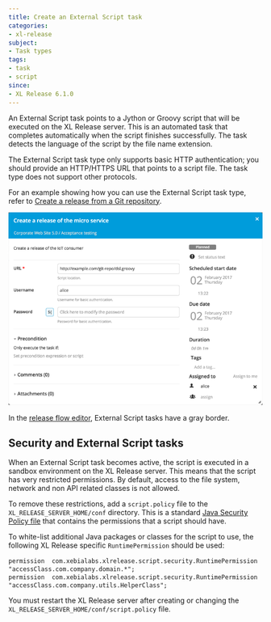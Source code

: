```yaml
---
title: Create an External Script task
categories:
- xl-release
subject:
- Task types
tags:
- task
- script
since:
- XL Release 6.1.0
---
```


An External Script task points to a Jython or Groovy script that will be executed on the XL Release server. This is an automated task that completes automatically when the script finishes successfully. The task detects the language of the script by the file name extension.

The External Script task type only supports basic HTTP authentication; you should provide an HTTP/HTTPS URL that points to a script file. The task type does not support other protocols.

For an example showing how you can use the External Script task type, refer to [Create a release from a Git repository](/xl-release/how-to/create-a-release-from-a-git-repository.html).

![External Script Task Details](../images/external-script-task.png)

In the [release flow editor](/xl-release/how-to/using-the-release-flow-editor.html), External Script tasks have a gray border.

## Security and External Script tasks

When an External Script task becomes active, the script is executed in a sandbox environment on the XL Release server. This means that the script has very restricted permissions. By default, access to the file system, network and non API related classes is not allowed.

To remove these restrictions, add a `script.policy` file to the `XL_RELEASE_SERVER_HOME/conf` directory.
This is a standard [Java Security Policy file](http://docs.oracle.com/javase/7/docs/technotes/guides/security/PolicyFiles.html) that contains the permissions that a script should have.

To white-list additional Java packages or classes for the script to use, the following XL Release specific `RuntimePermission` should be used:

    permission  com.xebialabs.xlrelease.script.security.RuntimePermission "accessClass.com.company.domain.*";
    permission  com.xebialabs.xlrelease.script.security.RuntimePermission "accessClass.com.company.utils.HelperClass";

You must restart the XL Release server after creating or changing the `XL_RELEASE_SERVER_HOME/conf/script.policy` file.